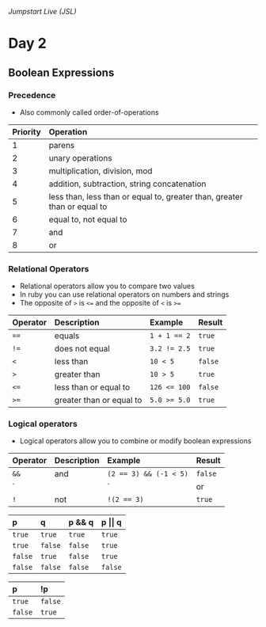 _Jumpstart Live (JSL)_
# Day 2
## Boolean Expressions

### Precedence
* Also commonly called order-of-operations

| __Priority__ | __Operation__ |
| :--- | :--- |
| 1 | parens |
| 2 | unary operations |
| 3 | multiplication, division, mod|
| 4 | addition, subtraction, string concatenation |
| 5 | less than, less than or equal to, greater than, greater than or equal to |
| 6 | equal to, not equal to |
| 7 | and |
| 8 | or |

### Relational Operators
* Relational operators allow you to compare two values
* In ruby you can use relational operators on numbers and strings
* The opposite of `>` is `<=` and the opposite of `<` is `>=`

| __Operator__ | __Description__ | __Example__ | __Result__ |
| :--- | :--- | :--- | :--- |
| `==` | equals | `1 + 1 == 2` | `true` |
| `!=` | does not equal | `3.2 != 2.5` | `true` |
| `<` | less than | `10 < 5` | `false` |
| `>` | greater than | `10 > 5` | `true` |
| `<=` | less than or equal to | `126 <= 100` | `false` |
| `>=` | greater than or equal to | `5.0 >= 5.0` | `true` |
 
### Logical operators
* Logical operators allow you to combine or modify boolean expressions

| __Operator__ | __Description__ | __Example__ | __Result__ |
| :--- | :--- | :--- | :--- |
| `&&` | and | `(2 == 3) && (-1 < 5)` | `false`|
| `||` | or | `(2 == 3) || (-1 < 5)` | `true` |
| `!` | not | `!(2 == 3)` | `true` |

| __p__ | __q__ | __p && q__ | __p &#124;&#124; q__ |
| :--- | :--- | :--- | :--- |
| `true` | `true` | `true` | `true` |
| `true` | `false` | `false` | `true` |
| `false` | `true` | `false` | `true` |
| `false` | `false` | `false` | `false` |

| __p__ | __!p__ |
| :--- | :--- |
| `true` | `false` |
| `false` | `true` |